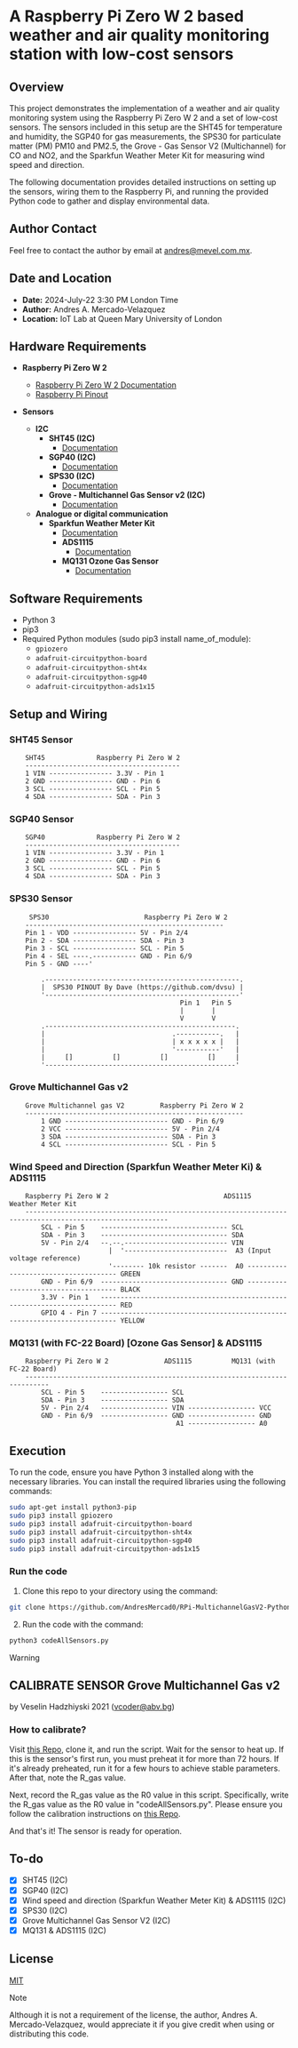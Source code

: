 # A Raspberry Pi Zero W 2 based weather and air quality monitoring station with low-cost sensors

## Overview

This project demonstrates the implementation of a weather and air quality monitoring system using the Raspberry Pi Zero W 2 and a set of low-cost sensors. The sensors included in this setup are the SHT45 for temperature and humidity, the SGP40 for gas measurements, the SPS30 for particulate matter (PM) PM10 and PM2.5, the Grove - Gas Sensor V2 (Multichannel) for CO and NO2, and the Sparkfun Weather Meter Kit for measuring wind speed and direction.

The following documentation provides detailed instructions on setting up the sensors, wiring them to the Raspberry Pi, and running the provided Python code to gather and display environmental data.

## Author Contact

Feel free to contact the author by email at andres@mevel.com.mx.

## Date and Location

- **Date:** 2024-July-22 3:30 PM London Time
- **Author:** Andres A. Mercado-Velazquez
- **Location:** IoT Lab at Queen Mary University of London

## Hardware Requirements

- **Raspberry Pi Zero W 2**
  - [Raspberry Pi Zero W 2 Documentation](https://www.raspberrypi.com/products/raspberry-pi-zero-2-w/)
  - [Raspberry Pi Pinout](https://pinout.xyz)

- **Sensors**
  - **I2C**
    - **SHT45 (I2C)**
      - [Documentation](https://learn.adafruit.com/adafruit-sht40-temperature-humidity-sensor/python-circuitpython)
    - **SGP40 (I2C)**
      - [Documentation](https://learn.adafruit.com/adafruit-sgp40/python-circuitpython)
    - **SPS30 (I2C)**
      - [Documentation](https://cdn.sparkfun.com/assets/2/d/2/a/6/Sensirion_SPS30_Particulate_Matter_Sensor_v0.9_D1__1_.pdf)
    - **Grove - Multichannel Gas Sensor v2 (I2C)**
      - [Documentation](https://wiki.seeedstudio.com/Grove-Multichannel-Gas-Sensor-V2/)
  - **Analogue or digital communication**
    - **Sparkfun Weather Meter Kit**
      - [Documentation](https://learn.sparkfun.com/tutorials/weather-meter-hookup-guide)
      - **ADS1115**
        - [Documentation](https://learn.adafruit.com/adafruit-4-channel-adc-breakouts/python-circuitpython)
      - **MQ131 Ozone Gas Sensor**
        - [Documentation](https://cdn.sparkfun.com/assets/9/9/6/e/4/mq131-datasheet-low.pdf)



## Software Requirements
- Python 3
- pip3
- Required Python modules (sudo pip3 install name_of_module):
  - `gpiozero`
  - `adafruit-circuitpython-board`
  - `adafruit-circuitpython-sht4x`
  - `adafruit-circuitpython-sgp40`
  - `adafruit-circuitpython-ads1x15`

## Setup and Wiring
### SHT45 Sensor
```
    SHT45             Raspberry Pi Zero W 2
    ---------------------------------------
    1 VIN ---------------- 3.3V - Pin 1
    2 GND ---------------- GND - Pin 6
    3 SCL ---------------- SCL - Pin 5
    4 SDA ---------------- SDA - Pin 3
```

### SGP40 Sensor
```
    SGP40             Raspberry Pi Zero W 2
    ---------------------------------------
    1 VIN ---------------- 3.3V - Pin 1
    2 GND ---------------- GND - Pin 6
    3 SCL ---------------- SCL - Pin 5
    4 SDA ---------------- SDA - Pin 3
```

### SPS30 Sensor
```
     SPS30                        Raspberry Pi Zero W 2
    --------------------------------------------------
    Pin 1 - VDD ---------------- 5V - Pin 2/4
    Pin 2 - SDA ---------------- SDA - Pin 3
    Pin 3 - SCL ---------------- SCL - Pin 5
    Pin 4 - SEL ----.----------- GND - Pin 6/9
    Pin 5 - GND ----'

        .-------------------------------------------------.
        |  SPS30 PINOUT By Dave (https://github.com/dvsu) |
        '-------------------------------------------------'
                                           Pin 1   Pin 5
                                           |       |
                                           V       V
        .------------------------------------------------.
        |                                .-----------.   |
        |                                | x x x x x |   |
        |                                '-----------'   |
        |     []          []          []          []     |
        '------------------------------------------------'
```

### Grove Multichannel Gas v2
```
    Grove Multichannel gas V2         Raspberry Pi Zero W 2
    -------------------------------------------------------
        1 GND -------------------------- GND - Pin 6/9
        2 VCC -------------------------- 5V - Pin 2/4
        3 SDA -------------------------- SDA - Pin 3
        4 SCL -------------------------- SCL - Pin 5
```

### Wind Speed and Direction (Sparkfun Weather Meter Ki) & ADS1115
```
    Raspberry Pi Zero W 2                             ADS1115                               Weather Meter Kit
    ----------------------------------------------------------------------------------------------------------
        SCL - Pin 5    -------------------------------- SCL                      
        SDA - Pin 3    -------------------------------- SDA                      
        5V - Pin 2/4   --.--.-------------------------- VIN                      
                         |  '--------------------------  A3 (Input voltage reference)
                         '-------- 10k resistor -------  A0 ------------------------------------- GREEN
        GND - Pin 6/9  -------------------------------- GND ------------------------------------- BLACK
        3.3V - Pin 1   -------------------------------------------------------------------------- RED
        GPIO 4 - Pin 7 -------------------------------------------------------------------------- YELLOW
```

### MQ131 (with FC-22 Board) [Ozone Gas Sensor] & ADS1115
```
    Raspberry Pi Zero W 2              ADS1115          MQ131 (with FC-22 Board)
    ----------------------------------------------------------------------------
        SCL - Pin 5    ----------------- SCL
        SDA - Pin 3    ----------------- SDA
        5V - Pin 2/4   ----------------- VIN ----------------- VCC
        GND - Pin 6/9  ----------------- GND ----------------- GND
                                          A1 ----------------- A0
```

## Execution
To run the code, ensure you have Python 3 installed along with the necessary libraries. You can install the required libraries using the following commands:

```bash
sudo apt-get install python3-pip
sudo pip3 install gpiozero
sudo pip3 install adafruit-circuitpython-board
sudo pip3 install adafruit-circuitpython-sht4x
sudo pip3 install adafruit-circuitpython-sgp40
sudo pip3 install adafruit-circuitpython-ads1x15
```

### Run the code
1. Clone this repo to your directory using the command:
```bash
git clone https://github.com/AndresMercad0/RPi-MultichannelGasV2-PythonLib.git
```
2. Run the code with the command:
```bash
python3 codeAllSensors.py
```



> [!WARNING]
> ## CALIBRATE SENSOR Grove Multichannel Gas v2
> by Veselin Hadzhiyski 2021 (vcoder@abv.bg)
> ### How to calibrate?
> Visit [this Repo](https://github.com/AndresMercad0/RPi-MultichannelGasV2-PythonLib), clone it, and run the script. Wait for the sensor to heat up. If this is the sensor's first run, you must preheat it for more than 72 hours. If it's already preheated, run it for a few hours to achieve stable parameters. After that, note the R_gas value.
> 
> Next, record the R_gas value as the R0 value in this script. Specifically, write the R_gas value as the R0 value in "codeAllSensors.py". Please ensure you follow the calibration instructions on [this Repo](https://github.com/AndresMercad0/RPi-MultichannelGasV2-PythonLib).
> 
> And that's it! The sensor is ready for operation.

## To-do
- [x] SHT45 (I2C)
- [x] SGP40 (I2C)
- [x] Wind speed and direction (Sparkfun Weather Meter Kit) & ADS1115 (I2C)
- [x] SPS30 (I2C)
- [x] Grove Multichannel Gas Sensor V2 (I2C)
- [x] MQ131 & ADS1115 (I2C)

## License
[MIT](https://choosealicense.com/licenses/mit/)

> [!NOTE]
> Although it is not a requirement of the license, the author, Andres A. Mercado-Velazquez, would appreciate it if you give credit when using or distributing this code.